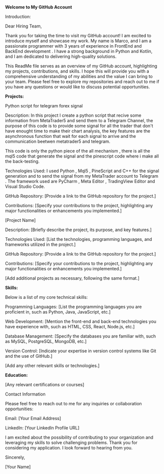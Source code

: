 **Welcome to My GitHub Account**

Introduction:

Dear Hiring Team,

Thank you for taking the time to visit my GitHub account! I am excited to introduce myself and showcase my work. My name is Marco, and I am a passionate programmer with 3 years of experience in FrontEnd and BackEnd development . I have a strong background in Python and Kotlin, and I am dedicated to delivering high-quality solutions.

This ReadMe file serves as an overview of my GitHub account, highlighting my projects, contributions, and skills. I hope this will provide you with a comprehensive understanding of my abilities and the value I can bring to your team. Please feel free to explore my repositories and reach out to me if you have any questions or would like to discuss potential opportunities.

**Projects:**

Python script for telegram forex signal

Description: In this project I create a python script that recive some information from MetaTrader5 and send them to a Telegram Channel, the purpose of this code is to provide some signal for all the trader that don't have enought time to make their chart analysis, the key features are the asynchronous function that wait for each signal to arrive and the communication beetwen metatrader5 and telegram.

This code is only the python piece of the all mechanism , there is all the mql5 code that generate the signal and the pinescript code where i make all the back-testing.


Technologies Used: I used Python , Mql5 , PineScript and C++ for the signal generation and to send the signal from my MetaTrader account to Telegram . The framework used are PyCharm , Meta Editor , TradingView Editor and Visual Studio Code.

GitHub Repository: [Provide a link to the GitHub repository for the project.]

Contributions: [Specify your contributions to the project, highlighting any major functionalities or enhancements you implemented.]


[Project Name]

Description: [Briefly describe the project, its purpose, and key features.]

Technologies Used: [List the technologies, programming languages, and frameworks utilized in the project.]

GitHub Repository: [Provide a link to the GitHub repository for the project.]

Contributions: [Specify your contributions to the project, highlighting any major functionalities or enhancements you implemented.]

[Add additional projects as necessary, following the same format.]


**Skills:**

Below is a list of my core technical skills:

Programming Languages: [List the programming languages you are proficient in, such as Python, Java, JavaScript, etc.]

Web Development: [Mention the front-end and back-end technologies you have experience with, such as HTML, CSS, React, Node.js, etc.]

Database Management: [Specify the databases you are familiar with, such as MySQL, PostgreSQL, MongoDB, etc.]

Version Control: [Indicate your expertise in version control systems like Git and the use of GitHub.]

[Add any other relevant skills or technologies.]


**Education:**

[Any relevant certifications or courses]

Contact Information

Please feel free to reach out to me for any inquiries or collaboration opportunities:

Email: [Your Email Address]

LinkedIn: [Your LinkedIn Profile URL]

I am excited about the possibility of contributing to your organization and leveraging my skills to solve challenging problems. Thank you for considering my application. I look forward to hearing from you.

Sincerely,

[Your Name]
